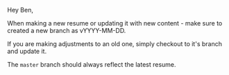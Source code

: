 Hey Ben,

When making a new resume or updating it with new content - make sure to created a new branch as vYYYY-MM-DD.

If you are making adjustments to an old one, simply checkout to it's branch and update it.

The `master` branch should always reflect the latest resume.
